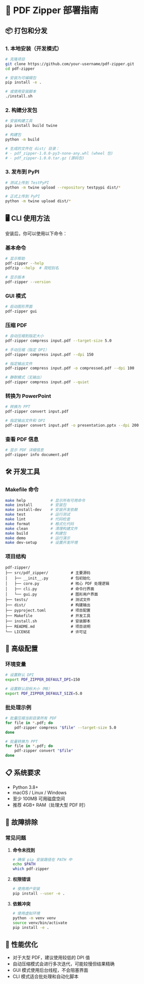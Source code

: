 # 🚀 PDF Zipper 部署指南

## 📦 打包和分发

### 1. 本地安装（开发模式）
```bash
# 克隆项目
git clone https://github.com/your-username/pdf-zipper.git
cd pdf-zipper

# 安装为可编辑包
pip install -e .

# 或使用安装脚本
./install.sh
```

### 2. 构建分发包
```bash
# 安装构建工具
pip install build twine

# 构建包
python -m build

# 生成的文件在 dist/ 目录：
# - pdf_zipper-1.0.0-py3-none-any.whl (wheel 包)
# - pdf_zipper-1.0.0.tar.gz (源码包)
```

### 3. 发布到 PyPI
```bash
# 测试上传到 TestPyPI
python -m twine upload --repository testpypi dist/*

# 正式上传到 PyPI
python -m twine upload dist/*
```

## 🖥️ CLI 使用方法

安装后，你可以使用以下命令：

### 基本命令
```bash
# 显示帮助
pdf-zipper --help
pdfzip --help  # 简短别名

# 显示版本
pdf-zipper --version
```

### GUI 模式
```bash
# 启动图形界面
pdf-zipper gui
```

### 压缩 PDF
```bash
# 自动压缩到指定大小
pdf-zipper compress input.pdf --target-size 5.0

# 手动压缩（指定 DPI）
pdf-zipper compress input.pdf --dpi 150

# 指定输出文件
pdf-zipper compress input.pdf -o compressed.pdf --dpi 100

# 静默模式（无输出）
pdf-zipper compress input.pdf --quiet
```

### 转换为 PowerPoint
```bash
# 转换为 PPT
pdf-zipper convert input.pdf

# 指定输出文件和 DPI
pdf-zipper convert input.pdf -o presentation.pptx --dpi 200
```

### 查看 PDF 信息
```bash
# 显示 PDF 详细信息
pdf-zipper info document.pdf
```

## 🛠️ 开发工具

### Makefile 命令
```bash
make help           # 显示所有可用命令
make install        # 安装包
make install-dev    # 安装开发依赖
make test           # 运行测试
make lint           # 代码检查
make format         # 格式化代码
make clean          # 清理构建文件
make build          # 构建包
make demo           # 运行演示
make dev-setup      # 设置开发环境
```

### 项目结构
```
pdf-zipper/
├── src/pdf_zipper/          # 主要源码
│   ├── __init__.py          # 包初始化
│   ├── core.py              # 核心 PDF 处理逻辑
│   ├── cli.py               # 命令行界面
│   └── gui.py               # 图形用户界面
├── tests/                   # 测试文件
├── dist/                    # 构建输出
├── pyproject.toml           # 项目配置
├── Makefile                 # 开发工具
├── install.sh               # 安装脚本
├── README.md                # 项目说明
└── LICENSE                  # 许可证
```

## 🔧 高级配置

### 环境变量
```bash
# 设置默认 DPI
export PDF_ZIPPER_DEFAULT_DPI=150

# 设置默认目标大小（MB）
export PDF_ZIPPER_DEFAULT_SIZE=5.0
```

### 批处理示例
```bash
# 批量压缩当前目录所有 PDF
for file in *.pdf; do
    pdf-zipper compress "$file" --target-size 5.0
done

# 批量转换为 PPT
for file in *.pdf; do
    pdf-zipper convert "$file"
done
```

## 📋 系统要求

- Python 3.8+
- macOS / Linux / Windows
- 至少 100MB 可用磁盘空间
- 推荐 4GB+ RAM（处理大型 PDF 时）

## 🐛 故障排除

### 常见问题

1. **命令未找到**
   ```bash
   # 确保 pip 安装路径在 PATH 中
   echo $PATH
   which pdf-zipper
   ```

2. **权限错误**
   ```bash
   # 使用用户安装
   pip install --user -e .
   ```

3. **依赖冲突**
   ```bash
   # 使用虚拟环境
   python -m venv venv
   source venv/bin/activate
   pip install -e .
   ```

## 🚀 性能优化

- 对于大型 PDF，建议使用较低的 DPI 值
- 自动压缩模式会进行多次迭代，可能较慢但结果精确
- GUI 模式使用后台线程，不会阻塞界面
- CLI 模式适合批处理和自动化脚本
